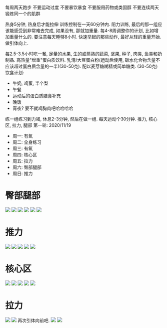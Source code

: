 
每周两天跑步
不要运动过度
不要暴饮暴食
不要服用药物或类固醇
不要连续两天锻炼同一个的肌群

热身5分钟, 热身后才能拉伸
训练控制在一天60分钟内. 
阻力训练, 最后的那一组应该能感受到非常难去完成, 如果没有, 那就加重量. 
每4-8周调整你的计划, 比如增加重量什么的. 
要注意每天睡够8小时. 
快速举起的那些动作, 最好从轻的重量开始. 
做引体向上. 

每2.5-3.5小时吃一餐, 足量的水果, 生的或蒸熟的蔬菜, 坚果, 种子, 肉类, 鱼类和奶制品. 
高热量"增重"蛋白质饮料. 
乳清/大豆蛋白粉(运动后使用, 碳水化合物含量不应该超过蛋白质含量的一半)(30-50克). 配以麦芽糖糊精或简单糖类. (30-50克)
饮食计划: 
- 牛奶, 鸡蛋, 半个梨
- 午餐
- 运动后的蛋白质膳食补充
- 晚饭
- 宵夜? 要不就鸡胸肉吧哈哈哈哈

练一组练习到力竭, 休息2-3分钟, 然后在做一组. 每天运动个30分钟. 
推力, 核心区, 拉力, 腿部
第一轮: 2020/11/19
- 周一: 有氧
- 周二: 全身练习
- 周三: 有氧
- 周四: 核心区
- 周五: 拉力
- 周六: 臀部腿部
- 周日: 推力

# 臀部腿部

![](/picture/2020-11-23-16-33-47.png)
![](/picture/2020-11-23-16-35-56.png)
![](/picture/2020-11-23-16-36-06.png)
![](/picture/2020-11-23-16-22-36.png)
![](/picture/2020-11-23-16-34-45.png)
![](/picture/2020-11-23-16-34-07.png)

# 推力

![](/picture/2020-11-20-14-53-58.png)
![](/picture/2020-11-20-14-54-30.png)
![](/picture/2020-11-20-14-54-45.png)
![](/picture/2020-11-20-14-54-54.png)
![](/picture/2020-11-20-14-55-03.png)

# 核心区

![](/picture/2020-11-20-15-03-21.png)
![](/picture/2020-11-20-15-05-05.png)
![](/picture/2020-11-20-15-06-13.png)
![](/picture/2020-11-20-15-07-44.png)
![](/picture/2020-11-20-15-11-14.png)

# 拉力

![](/picture/2020-11-22-16-20-28.png)
![](/picture/2020-11-22-16-29-36.png)
再次引体向前吧. 
![](/picture/2020-11-22-16-27-54.png)
![](/picture/2020-11-22-16-31-30.png)






